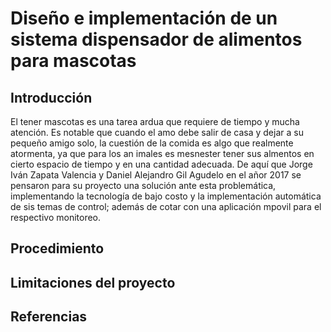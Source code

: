 # Diseño e implementación de un sistema dispensador de alimentos para mascotas
## Introducción

El tener mascotas es una tarea ardua que requiere de tiempo y mucha atención. Es notable que cuando el amo debe salir de casa y dejar a su pequeño amigo solo, la cuestión de la comida es algo que realmente atormenta, ya que para los an imales es mesnester tener sus almentos en cierto espacio de tiempo y en una cantidad adecuada. De aquí que Jorge Iván Zapata Valencia y Daniel Alejandro Gil Agudelo en el añor 2017 se pensaron para su proyecto una solución ante esta problemática, implementando la tecnología de bajo costo y la implementación automática de sis temas de control; además de cotar con una aplicación mpovil para el respectivo monitoreo.

## Procedimiento



## Limitaciones del proyecto

## Referencias
